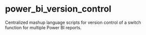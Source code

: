# power_bi_version_control
Centralized mashup language scripts for version control of a switch function for multiple Power BI reports.
